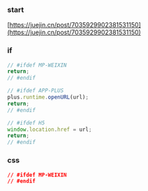### start

[https://juejin.cn/post/7035929902381531150](https://juejin.cn/post/7035929902381531150)

### if
```js
// #ifdef MP-WEIXIN
return;
// #endif

// #ifdef APP-PLUS
plus.runtime.openURL(url);
return;
// #endif

// #ifdef H5
window.location.href = url;
return;
// #endif
```

### css
```css
// #ifdef MP-WEIXIN
// #endif
```
